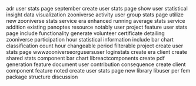 adr user stats page september create user stats page show user statistical insight data visualization zooniverse activity user group stats page utilize new zooniverse stats service era enhanced running average stats service addition existing panoptes resource notably user project feature user stats page include functionality generate volunteer certificate detailing zooniverse participation hour statistical information include bar chart classification count hour changeable period filterable project create user stats page wwwzooniverseorgusersuser loginstats create era client create shared stats component bar chart libreactcomponents create pdf generation feature document user contribution consequence create client component feature noted create user stats page new library libuser per fem package structure discussion